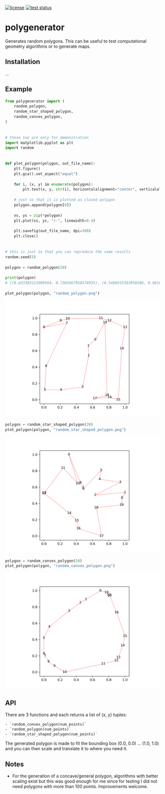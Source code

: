 [![license](https://img.shields.io/badge/license-%20MIT-blue.svg)](LICENSE)
[![test status](https://github.com/bast/polygenerator/workflows/Test/badge.svg)](https://github.com/bast/polygenerator/actions)


# polygenerator

Generates random polygons. This can be useful to test computational geometry
algorithms or to generate maps.


## Installation

...


## Example

```python
from polygenerator import (
    random_polygon,
    random_star_shaped_polygon,
    random_convex_polygon,
)


# these two are only for demonstration
import matplotlib.pyplot as plt
import random


def plot_polygon(polygon, out_file_name):
    plt.figure()
    plt.gca().set_aspect("equal")

    for i, (x, y) in enumerate(polygon):
        plt.text(x, y, str(i), horizontalalignment="center", verticalalignment="center")

    # just so that it is plotted as closed polygon
    polygon.append(polygon[0])

    xs, ys = zip(*polygon)
    plt.plot(xs, ys, "r-", linewidth=0.4)

    plt.savefig(out_file_name, dpi=300)
    plt.close()


# this is just so that you can reproduce the same results
random.seed(5)

polygon = random_polygon(20)

print(polygon)
# [(0.633385213909564, 0.7365967958574935), (0.5480555383950588, 0.6616499553124763), (0.5526824773965012, 0.5399082630833278), (0.47651656975044715, 0.1562847171200224), (0.211780263278101, 0.11985024210702566), (0.011563117103044742, 0.12131343894869698), (0.02776777678478965, 0.41297620242381444), (0.2831882595429206, 0.9411514041596818), (0.0, 0.8884881505484779), (0.20701109399057388, 0.9700145767610514), (0.2932049212796463, 0.9940396395241987), (0.7024623622191127, 1.0), (0.809077387585075, 0.9717422011442743), (1.0, 0.889663530991249), (0.9601646445268924, 0.6278354104701399), (0.9168705153810578, 0.0), (0.8110693657038247, 0.02995395054812518), (0.6278284961406966, 0.01581195981039065), (0.7790276993942304, 0.05437135270534656), (0.752691110661913, 0.948158571633034)]

plot_polygon(polygon, "random_polygon.png")
```
![random polygon](img/random_polygon.png)

```python
polygon = random_star_shaped_polygon(20)
plot_polygon(polygon, "random_star_shaped_polygon.png")
```
![random star shaped polygon](img/random_star_shaped_polygon.png)

```python
polygon = random_convex_polygon(20)
plot_polygon(polygon, "random_convex_polygon.png")
```
![random convex polygon](img/random_convex_polygon.png)


## API

There are 3 functions and each returns a list of (x, y) tuples:
```
- `random_convex_polygon(num_points)`
- `random_polygon(num_points)`
- `random_star_shaped_polygon(num_points)`
```

The generated polygon is made to fit the bounding box (0.0, 0.0) ... (1.0, 1.0)
and you can then scale and translate it to where you need it.


## Notes

- For the generation of a concave/general polygon, algorithms with better
  scaling exist but this was good enough for me since for testing I did not
  need polygons with more than 100 points. Improvements welcome.
